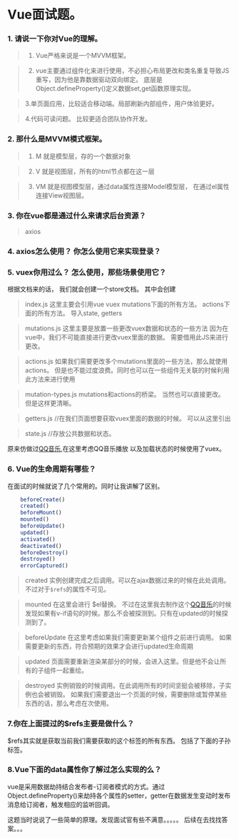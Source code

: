 # Vue面试题。

### 1. 请说一下你对Vue的理解。

> 1. Vue严格来说是一个MVVM框架。

> 2. vue主要通过组件化来进行使用，不必担心布局更改和类名重复导致JS重写，因为他是靠数据驱动双向绑定。
底层是Object.defineProperty()定义数据set,get函数原理实现。

> 3.单页面应用，比较适合移动端。局部刷新内部组件，用户体验更好。

> 4.代码可读问题。 比较更适合团队协作开发。


### 2. 那什么是MVVM模式框架。

> 1. M 就是模型层，存的一个数据对象

> 2. V 就是视图层，所有的html节点都在这一层

> 3. VM 就是视图模型层，通过data属性连接Model模型层， 在通过el属性连接View视图层。


### 3. 你在vue都是通过什么来请求后台资源？

>  axios

### 4. axios怎么使用？ 你怎么使用它来实现登录？

>  


### 5. vuex你用过么？ 怎么使用，那些场景使用它？

  根据文档来的话， 我们就会创建一个store文档。 其中会创建

>index.js  这里主要会引用vue vuex  mutations下面的所有方法。 actions下面的所有方法。 导入state, getters
 
>mutations.js  这里主要是放置一些更改vuex数据和状态的一些方法 因为在vue中，我们不可能直接进行更改vuex里面的数据。 需要借用此JS来进行更改。
 
>actions.js   如果我们需要更改多个mutations里面的一些方法，那么就使用actions。 但是也不能过度浪费。同时也可以在一些组件无关联的时候利用此方法来进行使用
 
>mutation-types.js  mutations和actions的桥梁。   当然也可以直接更改。  但是这样更清晰。

>getters.js  //在我们页面想要获取vuex里面的数据的时候。   可以从这里引出

>state.js   //存放公共数据和状态。

原来仿做过[QQ音乐](https://github.com/liu33286821/qq),在这里考虑QQ音乐播放 以及加载状态的时候使用了vuex。


### 6.  Vue的生命周期有哪些？

在面试的时候就说了几个常用的。同时让我讲解了区别。
```javascript
    beforeCreate()
    created()
    beforeMount()
    mounted()
    beforeUpdate()
    updated()
    activated()
    deactivated()
    beforeDestroy()
    destroyed()
    errorCaptured()
```

> created 实例创建完成之后调用。可以在ajax数据过来的时候在此处调用。不过对于```$refs```的属性不可见。

> mounted 在这里会进行 $el替换。 不过在这里我去制作这个[QQ音乐](https://github.com/liu33286821/qq)的时候发现如果有v-if语句的时候。那么不会被探测到。只有在updated的时候探测到了。

> beforeUpdate  在这里考虑如果我们需要更新某个组件之前进行调用。 如果需要更新的东西，符合预期的效果才会进行updated生命周期

> updated  页面需要重新渲染某部分的时候，会进入这里。但是他不会让所有的子组件一起重绘。

> destroyed  实例销毁的时候调用。在此调用所有的时间坚挺会被移除，子实例也会被销毁。 如果我们需要退出一个页面的时候，需要删除或暂停某些东西的话，那么考虑在次使用。


### 7.你在上面提过的$refs主要是做什么？

$refs其实就是获取当前我们需要获取的这个标签的所有东西。 包括了下面的子孙标签。

### 8.Vue下面的data属性你了解过怎么实现的么？

vue是采用数据劫持结合发布者-订阅者模式的方式。通过Object.defineProperty()来劫持各个属性的setter，getter在数据发生变动时发布消息给订阅者，触发相应的监听回调。

这题当时说说了一些简单的原理。发现面试官有些不满意。。。。。 后续在去找找答案。。。




 
